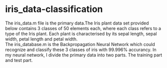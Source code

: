 # iris_data-classification
The iris_data.m file is the primary data.The Iris plant data set provided below contains 3 classes of 50 elements each, where each class refers to a type of the Iris plant. Each plant is characterised by its sepal length, sepal width, petal length and petal width.  
The iris_database.m is the Backpropagation Neural Network which could recognize and classify these 3 classes of iris with 99.996% accurancy.
In my neural network,  I divide the primary data into two parts. The training part and test part.
